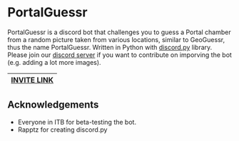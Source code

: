 # PortalGuessr

PortalGuessr is a discord bot that challenges you to guess a Portal chamber from a random picture taken from various locations, similar to GeoGuessr, thus the name PortalGuessr. Written in Python with [discord.py](https://github.com/Rapptz/discord.py) library. Please join our [discord server](https://discord.gg/hHYfnqa6zS) if you want to contribute on imporving the bot (e.g. adding a lot more images).

| [INVITE LINK](https://discord.com/api/oauth2/authorize?client_id=1117773586522968105&permissions=2147601472&scope=bot%20applications.commands) |
|:---------------------------------------------------------------------------------------------------------------------------------------------:|

## Acknowledgements

- Everyone in ITB for beta-testing the bot.
- Rapptz for creating discord.py
